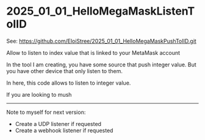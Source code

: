 # 2025_01_01_HelloMegaMaskListenToIID

See: https://github.com/EloiStree/2025_01_01_HelloMegaMaskPushToIID.git

Allow to listen to index value that is linked to your MetaMask account


In the tool I am creating, you have some source that push integer value.
But you have other device that only listen to them.

In here, this code allows to listen to integer value.

If you are looking to mush




_________________

Note to myself for next version:
- Create a UDP listener if requested
- Create a webhook listener if requested

